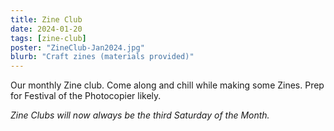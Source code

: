 ```yaml
---
title: Zine Club
date: 2024-01-20
tags: [zine-club]
poster: "ZineClub-Jan2024.jpg"
blurb: "Craft zines (materials provided)"
---
```


Our monthly Zine club. Come along and chill while making some Zines. Prep for Festival of the Photocopier likely.

*Zine Clubs will now always be the third Saturday of the Month.*